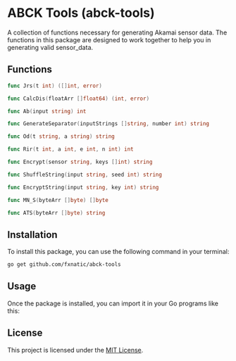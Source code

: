 # ABCK Tools (abck-tools)

A collection of functions necessary for generating Akamai sensor data. The functions in this package are designed to work together to help you in generating valid sensor_data.

## Functions

```go
func Jrs(t int) ([]int, error)

func CalcDis(floatArr []float64) (int, error)

func Ab(input string) int

func GenerateSeparator(inputStrings []string, number int) string

func Od(t string, a string) string

func Rir(t int, a int, e int, n int) int

func Encrypt(sensor string, keys []int) string

func ShuffleString(input string, seed int) string

func EncryptString(input string, key int) string

func MN_S(byteArr []byte) []byte

func ATS(byteArr []byte) string
```

## Installation 

To install this package, you can use the following command in your terminal:

```bash
go get github.com/fxnatic/abck-tools
```

## Usage 

Once the package is installed, you can import it in your Go programs like this:

## License

This project is licensed under the [MIT License](/LICENSE).